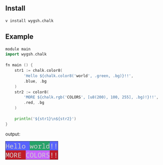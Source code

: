 ## Install

```bash
v install wygsh.chalk
```

## Example

```go
module main
import wygsh.chalk

fn main () {
	str1 := chalk.color8(
		'Hello ${chalk.color8('world', .green, .bg)}!!',
		.blue, .bg
	)
	str2 := color8(
		'MORE ${chalk.rgb('COLORS', [u8(200), 100, 255], .bg)!}!!',
		.red, .bg
	)

	println('${str1}\n${str2}')
}
```
output:

<img src="docs/assets/ex_out.png" alt="preview_output" width="165"/>

